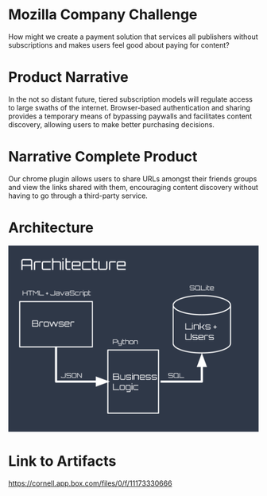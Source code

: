 # Mozilla Company Challenge

How might we create a payment solution that services all publishers without subscriptions and makes users feel good about paying for content?

# Product Narrative

In the not so distant future, tiered subscription models will regulate access to large swaths of the internet. Browser-based authentication and sharing provides a temporary means of bypassing paywalls and facilitates content discovery, allowing users to make better purchasing decisions.

# Narrative Complete Product

Our chrome plugin allows users to share URLs amongst their friends groups and view the links shared with them, encouraging content discovery without having to go through a third-party service. 

# Architecture
![architecture](https://github.com/abhinandam/ProductStudioCompanyChallenge/blob/master/FirelynxArchitecture.jpg)

# Link to Artifacts

https://cornell.app.box.com/files/0/f/11173330666

